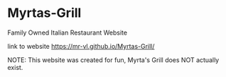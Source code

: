 # Myrtas-Grill
Family Owned Italian Restaurant Website

link to website
https://mr-vl.github.io/Myrtas-Grill/

NOTE: This website was created for fun, Myrta's Grill does NOT actually exist.
